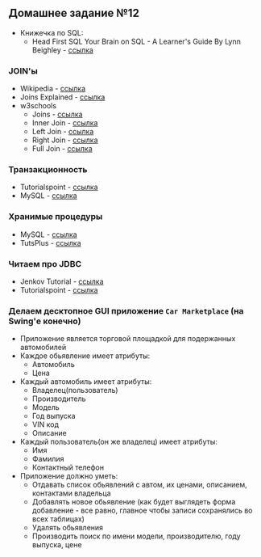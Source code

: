 ## Домашнее задание №12
 * Книжечка по SQL:
   +  Head First SQL Your Brain on SQL - A Learner's Guide By Lynn Beighley - [ссылка](http://shop.oreilly.com/product/9780596526849.do)

### JOIN'ы
 * Wikipedia - [ссылка](https://en.wikipedia.org/wiki/Join_(SQL))
 * Joins Explained - [ссылка](http://www.sql-join.com/)
 * w3schools
   + Joins - [ссылка](http://www.w3schools.com/sql/sql_join.asp)
   + Inner Join - [ссылка](http://www.w3schools.com/sql/sql_join_inner.asp)
   + Left Join - [ссылка](http://www.w3schools.com/sql/sql_join_left.asp)
   + Right Join - [ссылка](http://www.w3schools.com/sql/sql_join_right.asp)
   + Full Join - [ссылка](http://www.w3schools.com/sql/sql_join_full.asp)

### Транзакционность
 * Tutorialspoint - [ссылка](http://www.tutorialspoint.com/sql/sql-transactions.htm)
 * MySQL - [ссылка](http://dev.mysql.com/doc/refman/5.7/en/commit.html)

### Хранимые процедуры
 * MySQL - [ссылка](https://dev.mysql.com/doc/connector-net/en/connector-net-tutorials-stored-procedures.html)
 * TutsPlus - [ссылка](http://code.tutsplus.com/articles/an-introduction-to-stored-procedures-in-mysql-5--net-17843)

### Читаем про JDBC
 * Jenkov Tutorial - [ссылка](http://tutorials.jenkov.com/jdbc/index.html)
 * Tutorialspoint - [ссылка](http://www.tutorialspoint.com/jdbc/jdbc-quick-guide.htm)

### Делаем десктопное GUI приложение `Car Marketplace` (на Swing'е конечно)
 * Приложение является торговой площадкой для подержанных автомобилей
 * Каждое обьявление имеет атрибуты:
   + Автомобиль
   + Цена
 * Каждый автомобиль имеет атрибуты:
   + Владелец(пользователь)
   + Производитель
   + Модель
   + Год выпуска
   + VIN код
   + Описание
 * Каждый пользователь(он же владелец) имеет атрибуты:
   + Имя
   + Фамилия
   + Контактный телефон
 * Приложение должно уметь:
   + Отдавать список обьявлений с автом, их ценами, описанием, контактами владельца
   + Добавлять новое обьявление (как будет выглядеть форма добавление - все равно, главное чтобы записи сохранялись во всех таблицах)
   + Удалять обьявления
   + Производить поиск по имени модели, производителю, году выпуска, цене